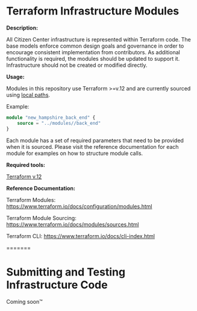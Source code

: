# Terraform Infrastructure Modules

<b>Description:</b>

All Citizen Center infrastructure is represented within Terraform code. The base models enforce common design goals and governance in order to encourage consistent implementation from contributors. As additional functionality is required, the modules should be updated to support it. Infrastructure should not be created or modified directly.

<b>Usage:</b>

Modules in this repository use Terraform >=v.12 and are currently sourced using [local paths](https://www.terraform.io/docs/modules/sources.html#local-paths). 

Example:
```terraform
module "new_hampshire_back_end" {
    source = "../modules//back_end"
}
```
Each module has a set of required parameters that need to be provided when it is sourced. Please visit the reference documentation for each module for examples on how to structure module calls.

<b>Required tools:</b>

[Terraform v.12](https://www.terraform.io/downloads.html)

<b>Reference Documentation:</b>

Terraform Modules:
https://www.terraform.io/docs/configuration/modules.html

Terraform Module Sourcing:
https://www.terraform.io/docs/modules/sources.html

Terraform CLI:
https://www.terraform.io/docs/cli-index.html

=======

# Submitting and Testing Infrastructure Code

Coming soon™